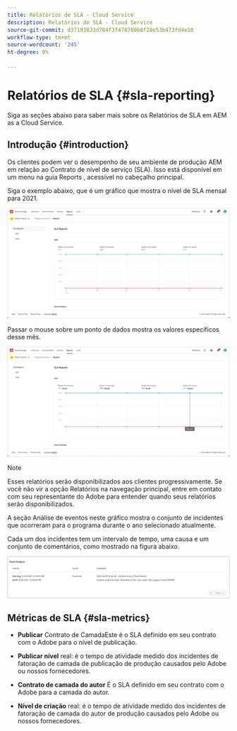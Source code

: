 ```yaml
---
title: Relatórios de SLA - Cloud Service
description: Relatórios de SLA - Cloud Service
source-git-commit: d37193833d784f3f470780b8f28e53b473fd4e10
workflow-type: tm+mt
source-wordcount: '245'
ht-degree: 0%

---
```


# Relatórios de SLA {#sla-reporting}

Siga as seções abaixo para saber mais sobre os Relatórios de SLA em AEM as a Cloud Service.

## Introdução {#introduction}

Os clientes podem ver o desempenho de seu ambiente de produção AEM em relação ao Contrato de nível de serviço (SLA). Isso está disponível em um menu na guia Reports , acessível no cabeçalho principal.

Siga o exemplo abaixo, que é um gráfico que mostra o nível de SLA mensal para 2021.

![](assets/sla-reporting-1.png)


Passar o mouse sobre um ponto de dados mostra os valores específicos desse mês.

![](assets/sla-reporting-b.png)

>[!NOTE]
>Esses relatórios serão disponibilizados aos clientes progressivamente. Se você não vir a opção Relatórios na navegação principal, entre em contato com seu representante do Adobe para entender quando seus relatórios serão disponibilizados.

A seção Análise de eventos neste gráfico mostra o conjunto de incidentes que ocorreram para o programa durante o ano selecionado atualmente.

Cada um dos incidentes tem um intervalo de tempo, uma causa e um conjunto de comentários, como mostrado na figura abaixo.

![](assets/sla-reporting-c.png)


## Métricas de SLA {#sla-metrics}

* **Publicar**
Contrato de CamadaEste é o SLA definido em seu contrato com o Adobe para o nível de publicação.

* **Publicar nível**
real: é o tempo de atividade medido dos incidentes de fatoração de camada de publicação de produção causados pelo Adobe ou nossos fornecedores.

* **Contrato de camada do autor**
É o SLA definido em seu contrato com o Adobe para a camada do autor.

* **Nível de criação**
real: é o tempo de atividade medido dos incidentes de fatoração de camada do autor de produção causados pelo Adobe ou nossos fornecedores.

